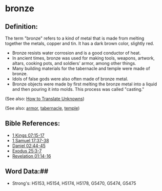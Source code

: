 # bronze #

## Definition: ##

The term "bronze" refers to a kind of metal that is made from melting together the metals, copper and tin. It has a dark brown color, slightly red.

* Bronze resists water corrosion and is a good conductor of heat.
* In ancient times, bronze was used for making tools, weapons, artwork, altars, cooking pots, and soldiers' armor, among other things.
* Many building materials for the tabernacle and temple were made of bronze.
* Idols of false gods were also often made of bronze metal.
* Bronze objects were made by first melting the bronze metal into a liquid and then pouring it into molds. This process was called "casting."

(See also: [How to Translate Unknowns](rc://en/ta/man/translate/translate-unknown))

(See also: [armor](armor.md), [tabernacle](../kt/tabernacle.md), [temple](../kt/temple.md))

## Bible References: ##

* [1 Kings 07:15-17](rc://en/tn/help/1ki/07/15)
* [1 Samuel 17:37-38](rc://en/tn/help/1sa/17/37)
* [Daniel 02:44-45](rc://en/tn/help/dan/02/44)
* [Exodus 25:3-7](rc://en/tn/help/exo/25/03)
* [Revelation 01:14-16](rc://en/tn/help/rev/01/14)

## Word Data:##

* Strong's: H5153, H5154, H5174, H5178, G5470, G5474, G5475
